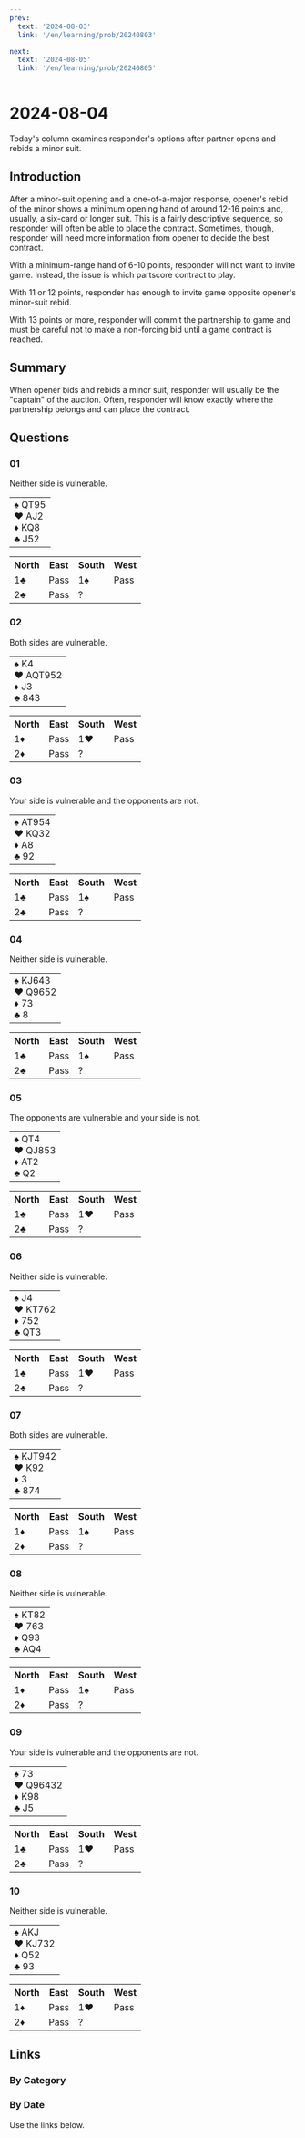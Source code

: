 ```yaml
---
prev:
  text: '2024-08-03'
  link: '/en/learning/prob/20240803'

next:
  text: '2024-08-05'
  link: '/en/learning/prob/20240805'
---
```


# 2024-08-04

Today's column examines responder's options after partner opens and rebids a minor suit.

<Badge type="danger" text="Bid"/>

## Introduction

After a minor-suit opening and a one-of-a-major response, opener's rebid of the minor shows a minimum opening hand of around 12-16 points and, usually, a six-card or longer suit. This is a fairly descriptive sequence, so responder will often be able to place the contract. Sometimes, though, responder will need more information from opener to decide the best contract.

With a minimum-range hand of 6-10 points, responder will not want to invite game. Instead, the issue is which partscore contract to play.

With 11 or 12 points, responder has enough to invite game opposite
opener's minor-suit rebid.

With 13 points or more, responder will commit the partnership to game and must be careful not to make a non-forcing bid until a game contract is reached.

## Summary

When opener bids and rebids a minor suit, responder will usually be the "captain" of the auction. Often, responder will know exactly where the partnership belongs and can place the contract.

## Questions

### 01

Neither side is vulnerable.

<table class="hand">
	<tr>
		<td>♠️ QT95<br>♥️ AJ2<br>♦️ KQ8<br>♣️ J52</td>
	</tr>
</table>

<table class="auction">
	<tr>
		<th>North</th>
		<th>East</th>
		<th>South</th>
		<th>West</th>
	</tr>
	<tr>
		<td>1♣️</td>
		<td>Pass</td>
		<td>1♠️</td>
		<td>Pass</td>
	</tr>
	<tr>
		<td>2♣️</td>
		<td>Pass</td>
		<td>?</td>
		<td></td>
	</tr>
</table>

### 02

Both sides are vulnerable.

<table class="hand">
	<tr>
		<td>♠️ K4<br>♥️ AQT952<br>♦️ J3<br>♣️ 843</td>
	</tr>
</table>

<table class="auction">
	<tr>
		<th>North</th>
		<th>East</th>
		<th>South</th>
		<th>West</th>
	</tr>
	<tr>
		<td>1♦️</td>
		<td>Pass</td>
		<td>1♥️</td>
		<td>Pass</td>
	</tr>
	<tr>
		<td>2♦️</td>
		<td>Pass</td>
		<td>?</td>
		<td></td>
	</tr>
</table>

### 03

Your side is vulnerable and the opponents are not.

<table class="hand">
	<tr>
		<td>♠️ AT954<br>♥️ KQ32<br>♦️ A8<br>♣️ 92</td>
	</tr>
</table>

<table class="auction">
	<tr>
		<th>North</th>
		<th>East</th>
		<th>South</th>
		<th>West</th>
	</tr>
	<tr>
		<td>1♣️</td>
		<td>Pass</td>
		<td>1♠️</td>
		<td>Pass</td>
	</tr>
	<tr>
		<td>2♣️</td>
		<td>Pass</td>
		<td>?</td>
		<td></td>
	</tr>
</table>

### 04

Neither side is vulnerable.

<table class="hand">
	<tr>
		<td>♠️ KJ643<br>♥️ Q9652<br>♦️ 73<br>♣️ 8</td>
	</tr>
</table>

<table class="auction">
	<tr>
		<th>North</th>
		<th>East</th>
		<th>South</th>
		<th>West</th>
	</tr>
	<tr>
		<td>1♣️</td>
		<td>Pass</td>
		<td>1♠️</td>
		<td>Pass</td>
	</tr>
	<tr>
		<td>2♣️</td>
		<td>Pass</td>
		<td>?</td>
		<td></td>
	</tr>
</table>

### 05

The opponents are vulnerable and your side is not.

<table class="hand">
	<tr>
		<td>♠️ QT4<br>♥️ QJ853<br>♦️ AT2<br>♣️ Q2</td>
	</tr>
</table>

<table class="auction">
	<tr>
		<th>North</th>
		<th>East</th>
		<th>South</th>
		<th>West</th>
	</tr>
	<tr>
		<td>1♣️</td>
		<td>Pass</td>
		<td>1♥️</td>
		<td>Pass</td>
	</tr>
	<tr>
		<td>2♣️</td>
		<td>Pass</td>
		<td>?</td>
		<td></td>
	</tr>
</table>

### 06

Neither side is vulnerable.

<table class="hand">
	<tr>
		<td>♠️ J4<br>♥️ KT762<br>♦️ 752<br>♣️ QT3</td>
	</tr>
</table>

<table class="auction">
	<tr>
		<th>North</th>
		<th>East</th>
		<th>South</th>
		<th>West</th>
	</tr>
	<tr>
		<td>1♣️</td>
		<td>Pass</td>
		<td>1♥️</td>
		<td>Pass</td>
	</tr>
	<tr>
		<td>2♣️</td>
		<td>Pass</td>
		<td>?</td>
		<td></td>
	</tr>
</table>

### 07

Both sides are vulnerable.

<table class="hand">
	<tr>
		<td>♠️ KJT942<br>♥️ K92<br>♦️ 3<br>♣️ 874</td>
	</tr>
</table>

<table class="auction">
	<tr>
		<th>North</th>
		<th>East</th>
		<th>South</th>
		<th>West</th>
	</tr>
	<tr>
		<td>1♦️</td>
		<td>Pass</td>
		<td>1♠️</td>
		<td>Pass</td>
	</tr>
	<tr>
		<td>2♦️</td>
		<td>Pass</td>
		<td>?</td>
		<td></td>
	</tr>
</table>

### 08

Neither side is vulnerable.

<table class="hand">
	<tr>
		<td>♠️ KT82<br>♥️ 763<br>♦️ Q93<br>♣️ AQ4</td>
	</tr>
</table>

<table class="auction">
	<tr>
		<th>North</th>
		<th>East</th>
		<th>South</th>
		<th>West</th>
	</tr>
	<tr>
		<td>1♦️</td>
		<td>Pass</td>
		<td>1♠️</td>
		<td>Pass</td>
	</tr>
	<tr>
		<td>2♦️</td>
		<td>Pass</td>
		<td>?</td>
		<td></td>
	</tr>
</table>

### 09

Your side is vulnerable and the opponents are not.

<table class="hand">
	<tr>
		<td>♠️ 73<br>♥️ Q96432<br>♦️ K98<br>♣️ J5</td>
	</tr>
</table>

<table class="auction">
	<tr>
		<th>North</th>
		<th>East</th>
		<th>South</th>
		<th>West</th>
	</tr>
	<tr>
		<td>1♣️</td>
		<td>Pass</td>
		<td>1♥️</td>
		<td>Pass</td>
	</tr>
	<tr>
		<td>2♣️</td>
		<td>Pass</td>
		<td>?</td>
		<td></td>
	</tr>
</table>

### 10

Neither side is vulnerable.

<table class="hand">
	<tr>
		<td>♠️ AKJ<br>♥️ KJ732<br>♦️ Q52<br>♣️ 93</td>
	</tr>
</table>

<table class="auction">
	<tr>
		<th>North</th>
		<th>East</th>
		<th>South</th>
		<th>West</th>
	</tr>
	<tr>
		<td>1♦️</td>
		<td>Pass</td>
		<td>1♥️</td>
		<td>Pass</td>
	</tr>
	<tr>
		<td>2♦️</td>
		<td>Pass</td>
		<td>?</td>
		<td></td>
	</tr>
</table>

## Links

### By Category

[<Badge type="info" text="<--"/>](/en/learning/prob/20240804#links)
[<Badge type="tip" text="Calendar"/>](/en/learning/calendar/202408)
[<Badge type="tip" text="-->"/>](/en/learning/prob/20240804#links)

### By Date

Use the links below.